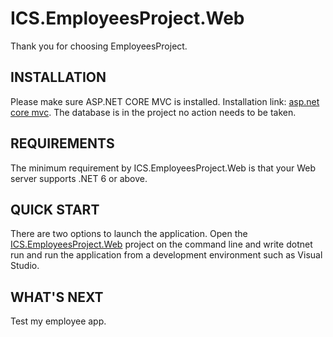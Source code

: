 ICS.EmployeesProject.Web
=============================

Thank you for choosing EmployeesProject.

INSTALLATION
------------

Please make sure ASP.NET CORE MVC is installed.
Installation link: [asp.net core mvc](https://www.microsoft.com/ru-ru/download/details.aspx?id=30683).
The database is in the project no action needs to be taken.

REQUIREMENTS
------------

The minimum requirement by ICS.EmployeesProject.Web is that your Web server supports
.NET 6 or above.

QUICK START
-----------

There are two options to launch the application.
Open the [ICS.EmployeesProject.Web](https://github.com/AndreiSeradou/ICS.EmployeesProject.Web/tree/master/ICS.EmployeesProject.Web) project on the command line and write dotnet run and run the application from a development environment such as Visual Studio.

WHAT'S NEXT
-----------

Test my employee app.
